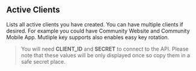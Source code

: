 ## Active Clients
Lists all active clients you have created. You can have multiple clients if desired. For example you could have Community Website and Community Mobile App. Mutliple key supports also enables easy key rotation.

> You will need **CLIENT_ID** and **SECRET** to connect to the API. Please note that these values will be only displayed once so copy them in a safe secret place.
